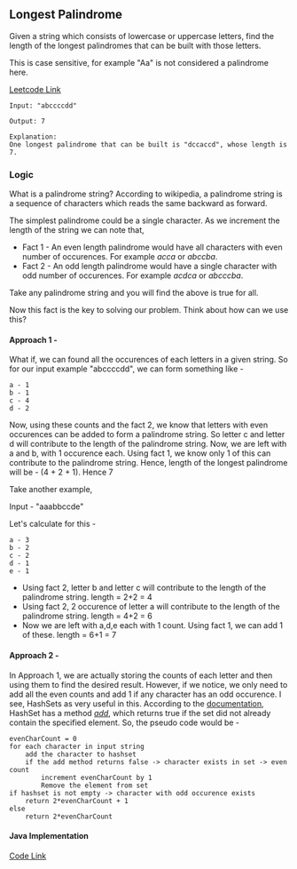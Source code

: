 ## Longest Palindrome
Given a string which consists of lowercase or uppercase letters, find the length of the longest palindromes that can be built with those letters.

This is case sensitive, for example "Aa" is not considered a palindrome here.

[Leetcode Link](https://leetcode.com/problems/longest-palindrome/#/description)

    Input: "abccccdd"

    Output: 7

    Explanation:
    One longest palindrome that can be built is "dccaccd", whose length is 7.
    
### Logic

What is a palindrome string?
    According to wikipedia, a palindrome string is a sequence of characters which reads the same backward as forward. 

The simplest palindrome could be a single character. 
As we increment the length of the string we can note that,
- Fact 1 - An even length palindrome would have all characters with even number of occurences. For example *acca* or *abccba*.
- Fact 2 - An odd length palindrome would have a single character with odd number of occurences. For example *acdca* or *abcccba*.

Take any palindrome string and you will find the above is true for all.

Now this fact is the key to solving our problem. Think about how can we use this?

#### Approach 1 -

What if, we can found all the occurences of each letters in a given string. So for our input example "abccccdd", we can form something like -

    a - 1
    b - 1
    c - 4
    d - 2
    
Now, using these counts and the fact 2, we know that letters with even occurences can be added to form a palindrome string. So letter c and letter d will contribute to the length of the palindrome string. Now, we are left with a and b, with 1 occurence each. Using fact 1, we know only 1 of this can contribute to the palindrome string. Hence, length of the longest palindrome will be - (4 + 2 + 1). Hence 7

Take another example,

Input - "aaabbccde"

Let's calculate for this -
  
    a - 3
    b - 2
    c - 2
    d - 1
    e - 1

- Using fact 2, letter b and letter c will contribute to the length of the palindrome string. length = 2+2 = 4
- Using fact 2, 2 occurence of letter a will contribute to the length of the palindrome string. length = 4+2 = 6
- Now we are left with a,d,e each with 1 count. Using fact 1, we can add 1 of these. length = 6+1 = 7


#### Approach 2 -

In Approach 1, we are actually storing the counts of each letter and then using them to find the desired result. However, if
we notice, we only need to add all the even counts and add 1 if any character has an odd occurence. 
I see, HashSets as very useful in this. According to the [documentation](https://docs.oracle.com/javase/7/docs/api/java/util/HashSet.html), HashSet has a method [*add*](https://docs.oracle.com/javase/7/docs/api/java/util/HashSet.html#add(E)), which returns true if the set did not already contain the specified element. So, the pseudo code would be -

    evenCharCount = 0
    for each character in input string
        add the character to hashset
        if the add method returns false -> character exists in set -> even count
            increment evenCharCount by 1
            Remove the element from set
    if hashset is not empty -> character with odd occurence exists
        return 2*evenCharCount + 1
    else
        return 2*evenCharCount
      
   

#### Java Implementation
[Code Link](./code/LongestPalindrome.java)
